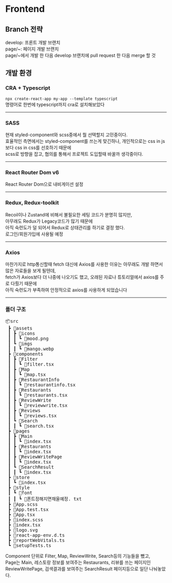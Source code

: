 <h1>Frontend</h1>

<h2>Branch 전략</h2>
develop: 프론트 개발 브랜치<br>
page/~:  페이지 개발 브랜치<br>
page/~에서 개발 한 다음 develop 브랜치에 pull request 한 다음 merge 할 것

<h2>개발 환경</h2>
<h3>CRA + Typescript</h3>

<code>npx create-react-app my-app --template typescript</code>
<br>
명령어로 한번에 typescript까지 cra로 설치해보았다

<hr>
<h3>SASS</h3>

현재 styled-component와 scss중에서 뭘 선택할지 고민중이다.<br>
효율적인 측면에서는 styled-component를 쓰는게 맞긴하나, 개인적으로는 css in js 보다 css in css를 선호하기 때문에<br>
scss로 방향을 잡고, 협의를 통해서 프로젝트 도입할때 바꿀까 생각중이다.

<hr>
<h3>React Router Dom v6</h3>

React Router Dom으로 내비게이션 설정

<hr>

<h3>Redux, Redux-toolkit</h3>

Recoil이나 Zustand에 비해서 불필요한 세팅 코드가 분명히 많지만,<br> 아무래도 Redux가 Legacy코드가 많기 때문에<br> 아직 숙련도가 덜 되어서 Redux로 상태관리를 하기로 결정 했다.<br>
로그인/회원가입에 사용될 예정

<hr>

<h3>Axios</h3>

마찬가지로 http통신할때 fetch 대신에 Axios를 사용한 이유는 아무래도 개발 하면서 많은 자료들을 보게 될텐데,<br> fetch가 Axios보다 더 나중에 나오기도 했고, 오래된 자료나 튜토리얼에서 axios를 주로 다뤘기 때문에<br> 아직 숙련도가 부족하여 안정적으로 axios를 사용하게 되었습니다

<hr>

<h3>폴더 구조</h3>

<pre>
📦src
 ┣ 📂assets
 ┃ ┣ 📂icons
 ┃ ┃ ┗ 📜mood.png
 ┃ ┗ 📂imgs
 ┃ ┃ ┗ 📜mango.webp
 ┣ 📂components
 ┃ ┣ 📂Filter
 ┃ ┃ ┗ 📜filter.tsx
 ┃ ┣ 📂Map
 ┃ ┃ ┗ 📜map.tsx
 ┃ ┣ 📂RestaurantInfo
 ┃ ┃ ┗ 📜restaurantinfo.tsx
 ┃ ┣ 📂Restaurants
 ┃ ┃ ┗ 📜restaurants.tsx
 ┃ ┣ 📂ReviewWrite
 ┃ ┃ ┗ 📜reviewwrite.tsx
 ┃ ┣ 📂Reviews
 ┃ ┃ ┗ 📜reviews.tsx
 ┃ ┗ 📂Search
 ┃ ┃ ┗ 📜search.tsx
 ┣ 📂pages
 ┃ ┣ 📂Main
 ┃ ┃ ┗ 📜index.tsx
 ┃ ┣ 📂Restaurants
 ┃ ┃ ┗ 📜index.tsx
 ┃ ┣ 📂ReviewWritePage
 ┃ ┃ ┗ 📜index.tsx
 ┃ ┗ 📂SearchResult
 ┃ ┃ ┗ 📜index.tsx
 ┣ 📂store
 ┃ ┗ 📜index.tsx
 ┣ 📂style
 ┃ ┗ 📂font
 ┃ ┃ ┗ 📜폰트정해지면채울예정. txt
 ┣ 📜App.scss
 ┣ 📜App.test.tsx
 ┣ 📜App.tsx
 ┣ 📜index.scss
 ┣ 📜index.tsx
 ┣ 📜logo.svg
 ┣ 📜react-app-env.d.ts
 ┣ 📜reportWebVitals.ts
 ┗ 📜setupTests.ts
</pre>

Component 단위로 Filter, Map, ReviewWrite, Search등의 기능들을 뺐고,<br> Page는 Main, 레스토랑 정보를 보여주는 Restaurants, 리뷰를 쓰는 페이지인 ReviewWritePage, 검색결과를 보여주는 SearchResult 페이지등으로 일단 나눠놓았다.
